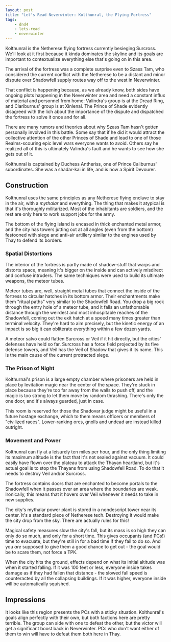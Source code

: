 ```yaml
---
layout: post
title: "Let's Read Neverwinter: Kolthunral, the Flying Fortress"
tags:
    - dnd4
    - lets-read
    - neverwinter
---
```


Kolthunral is the Netherese flying fortress currently besieging Surcross. We'll
look at it first because it kinda dominates the skyline and its goals are
important to contextualize everything else that's going on in this area.

The arrival of the fortress was a complete surprise even to Szass Tam, who
considered the current conflict with the Netherese to be a distant and minor
dispute over Shadowfell supply routes way off to the west in Neverwinter.

That conflict is happening because, as we already know, both sides have ongoing
plots happening in the Neverwinter area and need a constant influx of material
and personnel from home: Valindra's group is at the Dread Ring, and Clariburnus'
group is at Xinlenal. The Prince of Shade evidently disagreed with the lich
about the importance of the dispute and dispatched the fortress to solve it once
and for all.

There are many rumors and theories about why Szass Tam hasn't gotten personally
involved in this battle. Some say that if he did it would attract the collective
attention of the other Princes of Shade and lead to one of those Realms-scouring
epic level wars everyone wants to avoid. Others say he realized all of this is
ultimately Valindra's fault and he wants to see how she gets out of it.

Kolthunral is captained by Duchess Antheriss, one of Prince Caliburnus'
subordinates. She was a shadar-kai in life, and is now a Spirit Devourer.

## Construction

Kolthunral uses the same principles as any Netherese flying enclave to stay in
the air, with a _mythalar_ and everything. The thing that makes it atypical is
that it's thoroughly militarized. Most of the inhabitants are soldiers, and the
rest are only here to work support jobs for the army.

The bottom of the flying island is encased in thick enchanted metal armor, and
the city has towers jutting out at all angles (even from the bottom) festooned
with siege and anti-air artillery similar to the engines used by Thay to defend
its borders.

### Spatial Distortions

The interior of the fortress is partly made of shadow-stuff that warps and
distorts space, meaning it's bigger on the inside and can actively misdirect and
confuse intruders. The same techniques were used to build its ultimate weapons,
the meteor tubes.

Meteor tubes are, well, straight metal tubes that connect the inside of the
fortress to circular hatches in its bottom armor. Their enchantments make them
"ritual paths" very similar to the Shadowfell Road. You drop a big rock through
the entry hole of a meteor tube, and it falls an unfathomable distance through
the weirdest and most inhospitable reaches of the Shadowfell, coming out the
exit hatch at a speed many times greater than terminal velocity. They're hard to
aim precisely, but the kinetic energy of an impact is so big it can obliterate
everything within a few dozen yards.

A meteor salvo could flatten Surcross or Veil if it hit directly, but the
cities' defenses have held so far. Surcross has a force field projected by its
five defense towers, and Veil has the Veil of Shadow that gives it its
name. This is the main cause of the current protracted siege.

### The Prison of Night

Kolthurnal's prison is a large empty chamber where prisoners are held in place
by levitation magic near the center of the space. They're stuck in place because
they're too far away from the walls to push off, and the magic is too strong to
let them move by random thrashing. There's only the one door, and it's always
guarded, just in case.

This room is reserved for those the Shadovar judge might be useful in a future
hostage exchange, which to them means officers or members of "civilized
races". Lower-ranking orcs, gnolls and undead are instead killed outright.

### Movement and Power

Kolthunral can fly at a leisurely ten miles per hour, and the only thing
limiting its maximum altitude is the fact that it's not sealed against
vacuum. It could easily have flown over the plateau to attack the Thayan
heartland, but it's actual goal is to stop the Thayans from using Shadowfell
Road. To do that it needs to destroy Veil and/or Surcross.

The fortress contains doors that are enchanted to become portals to the
Shadowfell when it passes over an area where the boundaries are
weak. Ironically, this means that it hovers over Veil whenever it needs to take
in new supplies.

The city's mythalar power plant is stored in a nondescript tower near its
center. It's a standard piece of Netherese tech. Destroying it would make the
city drop from the sky. There are actually rules for this!

Magical safety measures slow the city's fall, but its mass is so high they can
only do so much, and only for a short time. This gives occupants (and PCs!) time
to evacuate, but they're still in for a bad time if they fail to do so. And you
_are_ supposed to give them a good chance to get out - the goal would be to
scare them, not force a TPK.

When the city hits the ground, effects depend on what its initial altitude was
when it started falling. If it was 100 feet or less, everyone inside takes
damage as if they had fallen that distance - the slowed fall speed is
counteracted by all the collapsing buildings. If it was higher, everyone inside
will be automatically squished.

## Impressions

It looks like this region presents the PCs with a sticky situation. Kolthunral's
goals align perfectly with their own, but both factions here are pretty
terrible. The group can side with one to defeat the other, but the victor will
get a significant boost back in Neverwinter. PCs who don't want either of them
to win will have to defeat them both here in Thay.
